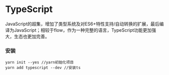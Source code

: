 # TypeScript
JavaScript的超集，增加了类型系统及对ES6+特性支持/自动转换的扩展，最后编译为JavaScript；相较于flow，作为一种完整的语言，TypeScript功能更加强大，生态也更加完善。
### 安装
```
yarn init --yes //yarn初始化项目
yarn add typescript --dev //安装ts
```